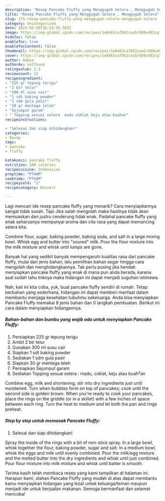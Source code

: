 ```yaml
---
description: "Resep Pancake Fluffy yang Menggugah Selera , Menggugah Selera"
title: "Resep Pancake Fluffy yang Menggugah Selera , Menggugah Selera"
slug: 375-resep-pancake-fluffy-yang-menggugah-selera-menggugah-selera
category: Uncategorized
date: 2023-02-26T16:54:59.505Z
image: https://img-global.cpcdn.com/recipes/1a0463ca7b62caa5/680x482cq70/pancake-fluffy-foto-resep-utama.jpg
hideToc: false
enableToc: true
enableTocContent: false
thumbnail: https://img-global.cpcdn.com/recipes/1a0463ca7b62caa5/680x482cq70/pancake-fluffy-foto-resep-utama.jpg
cover: https://img-global.cpcdn.com/recipes/1a0463ca7b62caa5/680x482cq70/pancake-fluffy-foto-resep-utama.jpg
author: Admin
authorAv: notfound
ratingvalue: 3.3
reviewcount: 22
recipeingredient:
- "225 gr tepung terigu"
- "2 btr telur"
- "300 ml susu cair"
- "1 sdt baking powder"
- "1 sdm gula pasir"
- "30 gr mentega leleh"
- "Sejumput garam"
- " Topping sesuai selera  madu coklat keju atau buahan"
recipeinstructions:

- "Selesai dan siap dihidangkan!"
categories:
- Resep
tags:
- pancake
- fluffy

katakunci: pancake fluffy 
nutrition: 200 calories
recipecuisine: Indonesian
preptime: "PT40M"
cooktime: "PT48M"
recipeyield: "1"
recipecategory: Dessert

---
```



Lagi mencari ide resep pancake fluffy yang menarik? Cara menyiapkannya sangat tidak susah. Tapi Jika salah mengolah maka hasilnya tidak akan memuaskan dan justru cenderung tidak enak. Padahal pancake fluffy yang enak seharusnya mempunyai aroma dan cita rasa yang dapat memancing selera kita.


Combine flour, sugar, baking powder, baking soda, and salt in a large mixing bowl. Whisk egg and butter into &#34;soured&#34; milk. Pour the flour mixture into the milk mixture and whisk until lumps are gone.

Banyak hal yang sedikit banyak mempengaruhi kualitas rasa dari pancake fluffy, mulai dari jenis bahan, lalu pemilihan bahan segar hingga cara mengolah dan menghidangkannya. Tak perlu pusing jika hendak menyiapkan pancake fluffy yang enak di mana pun anda berada, karena asal sudah tahu triknya maka hidangan ini dapat menjadi suguhan istimewa.


Nah, kali ini kita coba, yuk, buat pancake fluffy sendiri di rumah. Tetap berbahan yang sederhana, hidangan ini dapat memberi manfaat dalam membantu menjaga kesehatan tubuhmu sekeluarga. Anda bisa menyiapkan Pancake Fluffy memakai 8 jenis bahan dan 0 langkah pembuatan. Berikut ini cara dalam menyiapkan hidangannya.

<!--inarticleads1-->

##### Bahan-bahan dan bumbu yang wajib ada untuk menyiapkan Pancake Fluffy:

1. Persiapkan 225 gr tepung terigu
1. Ambil 2 btr telur
1. Gunakan 300 ml susu cair
1. Siapkan 1 sdt baking powder
1. Sediakan 1 sdm gula pasir
1. Siapkan 30 gr mentega leleh
1. Persiapkan Sejumput garam
1. Sediakan  Topping sesuai selera : madu, coklat, keju atau buah²an


Combine egg, milk and shortening; stir into dry ingredients just until moistened. Turn when bubbles form on top of pancakes; cook until the second side is golden brown. When you&#39;re ready to cook your pancakes, place the rings on the griddle (or in a skillet) with a few inches of space between each ring. Turn the heat to medium and let both the pan and rings preheat. 

<!--inarticleads2-->

##### Step by step untuk memasak Pancake Fluffy:


1. Selesai dan siap dihidangkan!

Spray the inside of the rings with a bit of non-stick spray. In a large bowl, whisk together the flour, baking powder, sugar and salt. In a medium bowl, whisk the eggs and milk until evenly combined. Pour the milk/egg mixture and the melted butter into the dry ingredients and whisk until just combined. Pour flour mixture into milk mixture and whisk until batter is smooth. 

Terima kasih telah membaca resep yang kami tampilkan di halaman ini. Harapan kami, olahan Pancake Fluffy yang mudah di atas dapat membantu kamu menyiapkan hidangan yang lezat untuk keluarga/teman maupun menjadi ide untuk berjualan makanan. Semoga bermanfaat dan selamat mencoba!
